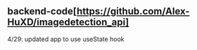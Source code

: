 
## backend-code[https://github.com/Alex-HuXD/imagedetection_api]

4/29: updated app to use useState hook